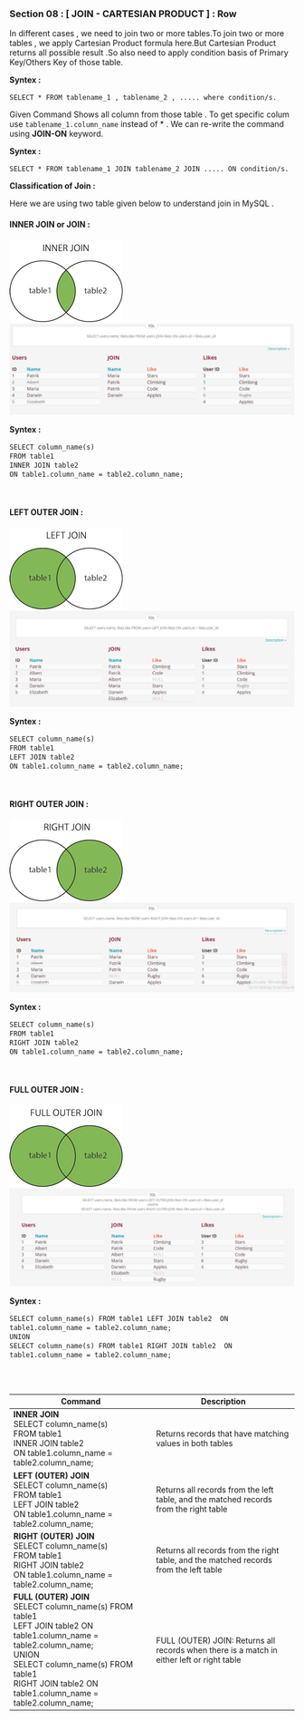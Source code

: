 
<br>
<br>

### Section 08 : [ JOIN - CARTESIAN PRODUCT ] : Row 


In different cases , we need to join two or more tables.To join two or more tables , we apply Cartesian Product formula here.But Cartesian Product returns all possible result .So also need to apply condition basis of Primary Key/Others Key of those table.

**Syntex :** 
```
SELECT * FROM tablename_1 , tablename_2 , ..... where condition/s.
```
Given Command Shows all column from those table . To get specific colum use ```tablename_1.column_name``` instead of * . We can re-write the command using **JOIN-ON** keyword.

**Syntex :** 

```
SELECT * FROM tablename_1 JOIN tablename_2 JOIN ..... ON condition/s.
```

**Classification of Join :** 

Here we are using two table given below to understand join in MySQL . 
<br>

#### INNER JOIN or JOIN : 

<img src="images/inner.gif">

<img src="images/inner.png">

**Syntex :**
```
SELECT column_name(s)
FROM table1
INNER JOIN table2
ON table1.column_name = table2.column_name;

```
<br>

#### LEFT OUTER JOIN : 

<img src="images/left.gif">

<img src="images/left.png">

**Syntex :**
```
SELECT column_name(s)
FROM table1
LEFT JOIN table2
ON table1.column_name = table2.column_name;

```
<br>

#### RIGHT OUTER JOIN : 

<img src="images/right.gif">

<img src="images/right.png">

**Syntex :**
```
SELECT column_name(s)
FROM table1
RIGHT JOIN table2
ON table1.column_name = table2.column_name;

```
<br>

#### FULL OUTER JOIN : 

<img src="images/full.gif">

<img src="images/full.png">

**Syntex :**
```
SELECT column_name(s) FROM table1 LEFT JOIN table2  ON table1.column_name = table2.column_name;
UNION
SELECT column_name(s) FROM table1 RIGHT JOIN table2  ON table1.column_name = table2.column_name;

```

<br>
<br>




| Command    | Description |
| ----------- | ----------- |
|  **INNER JOIN**<br> SELECT column_name(s)<br>FROM table1<br>INNER JOIN table2<br>ON table1.column_name = table2.column_name;|Returns records that have matching values in both tables |
| **LEFT (OUTER) JOIN** <br> SELECT column_name(s)<br>FROM table1<br>LEFT JOIN table2<br>ON table1.column_name = table2.column_name;|Returns all records from the left table, and the matched records from the right table|
| **RIGHT (OUTER) JOIN** <br>SELECT column_name(s)<br>FROM table1<br>RIGHT JOIN table2<br>ON table1.column_name = table2.column_name;| Returns all records from the right table, and the matched records from the left table|
| **FULL (OUTER) JOIN** <br> SELECT column_name(s) FROM table1 <br> LEFT JOIN table2  ON table1.column_name = table2.column_name;<br>UNION<br>SELECT column_name(s) FROM table1<br> RIGHT JOIN table2  ON table1.column_name = table2.column_name;|FULL (OUTER) JOIN: Returns all records when there is a match in either left or right table|


